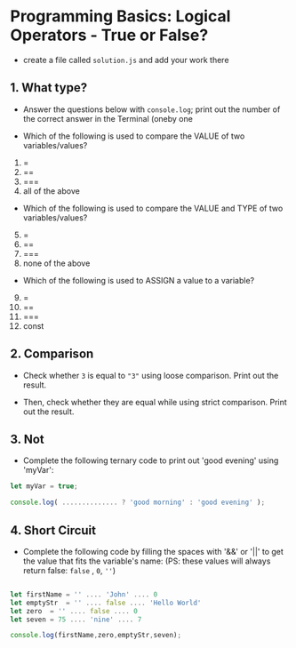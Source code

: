 # Programming Basics: Logical Operators - True or False? 

- create a file called `solution.js` and add your work there

## 1. What type? 

- Answer the questions below with `console.log`; print out the number of the correct answer in the Terminal (oneby one

* Which of the following is used to compare the VALUE of two variables/values?
1.  =         
2.  ==          
3.  ===
4.  all of the above 

* Which of the following is used to compare the VALUE and TYPE of two variables/values?
5.  =         
6.  ==          
7.  ===         
8.  none of the above 

* Which of the following is used to ASSIGN a value to a variable?
9.  =         
10.  ==          
11.  ===         
12.  const 

## 2. Comparison

* Check whether `3` is equal to `"3"` using loose comparison. Print out the result.

* Then, check whether they are equal while using strict comparison. Print out the result.

## 3. Not

* Complete the following ternary code to print out 'good evening' using 'myVar':
```javascript
let myVar = true;

console.log( .............. ? 'good morning' : 'good evening' );
```

## 4. Short Circuit

* Complete the following code by filling the spaces with '&&' or '||' to get the value that fits the variable's name:
(PS: these values will always return false: `false` , `0`, `''`)

```javascript

let firstName = '' .... 'John' .... 0
let emptyStr  = '' .... false .... 'Hello World'
let zero  = '' .... false .... 0
let seven = 75 .... 'nine' .... 7

console.log(firstName,zero,emptyStr,seven);
```
